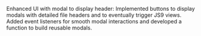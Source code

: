 Enhanced UI with modal to display header: Implemented buttons to display modals with detailed file headers and to eventually trigger JS9 views. Added event listeners for smooth modal interactions and developed a function to build reusable modals.